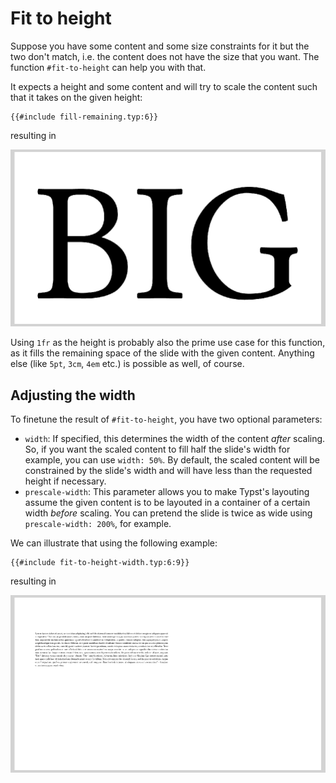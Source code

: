# Fit to height

Suppose you have some content and some size constraints for it but the two don't
match, i.e. the content does not have the size that you want.
The function `#fit-to-height` can help you with that.

It expects a height and some content and will try to scale the content such that
it takes on the given height:

```typ
{{#include fill-remaining.typ:6}}
```

resulting in

![fill-remaining](fill-remaining.png)

Using `1fr` as the height is probably also the prime use case for this function,
as it fills the remaining space of the slide with the given content.
Anything else (like `5pt`, `3cm`, `4em` etc.) is possible as well, of course.

## Adjusting the width
To finetune the result of `#fit-to-height`, you have two optional parameters:
- `width`: If specified, this determines the width of the content _after_ scaling.
  So, if you want the scaled content to fill half the slide's width for example,
  you can use `width: 50%`.
  By default, the scaled content will be constrained by the slide's width and
  will have less than the requested height if necessary.
- `prescale-width`: This parameter allows you to make Typst's layouting assume
  the given content is to be layouted in a container of a certain width _before_
  scaling.
  You can pretend the slide is twice as wide using `prescale-width: 200%`, for
  example.

We can illustrate that using the following example:

```typ
{{#include fit-to-height-width.typ:6:9}}
```

resulting in

![fit-to-height-width](fit-to-height-width.png)
